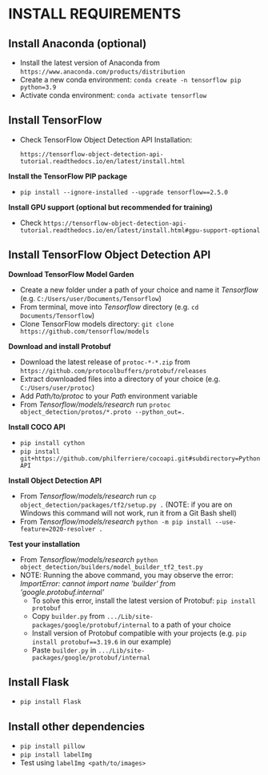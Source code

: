 # INSTALL REQUIREMENTS

## Install Anaconda (optional)

* Install the latest version of Anaconda from `https://www.anaconda.com/products/distribution`
* Create a new conda environment:
  `conda create -n tensorflow pip python=3.9`
* Activate conda environment:
  `conda activate tensorflow`

## Install TensorFlow

* Check TensorFlow Object Detection API Installation:

  `https://tensorflow-object-detection-api-tutorial.readthedocs.io/en/latest/install.html`

**Install the TensorFlow PIP package**

* `pip install --ignore-installed --upgrade tensorflow==2.5.0`

**Install GPU support (optional but recommended for training)**

* Check `https://tensorflow-object-detection-api-tutorial.readthedocs.io/en/latest/install.html#gpu-support-optional`
  
## Install TensorFlow Object Detection API

**Download TensorFlow Model Garden**

  * Create a new folder under a path of your choice and name it *Tensorflow* (e.g. `C:/Users/user/Documents/Tensorflow`)
  * From terminal, move into *Tensorflow* directory (e.g. `cd Documents/Tensorflow`)
  * Clone TensorFlow models directory: `git clone https://github.com/tensorflow/models`

**Download and install Protobuf**

  * Download the latest release of `protoc-*-*.zip` from `https://github.com/protocolbuffers/protobuf/releases`
  * Extract downloaded files into a directory of your choice (e.g. `C:/Users/user/protoc`)
  * Add *Path/to/protoc* to your *Path* environment variable
  * From *Tensorflow/models/research* run `protoc object_detection/protos/*.proto --python_out=.`

**Install COCO API**

  * `pip install cython`
  * `pip install git+https://github.com/philferriere/cocoapi.git#subdirectory=PythonAPI`

**Install Object Detection API**

  * From *Tensorflow/models/research* run `cp object_detection/packages/tf2/setup.py .` (NOTE: if you are on Windows this command will not work, run it from a Git Bash shell)
  * From *Tensorflow/models/research* `python -m pip install --use-feature=2020-resolver .`

**Test your installation**

  * From *Tensorflow/models/research* `python object_detection/builders/model_builder_tf2_test.py`
  * NOTE: Running the above command, you may observe the error: *ImportError: cannot import name 'builder' from 'google.protobuf.internal'*
    - To solve this error, install the latest version of Protobuf: `pip install protobuf`
    - Copy `builder.py` from `.../Lib/site-packages/google/protobuf/internal` to a path of your choice
    - Install version of Protobuf compatible with your projects (e.g. `pip install protobuf==3.19.6` in our example)
    - Paste `builder.py` in `.../Lib/site-packages/google/protobuf/internal`

## Install Flask
  
  * `pip install Flask`

## Install other dependencies

* `pip install pillow`
* `pip install labelImg`
* Test using `labelImg <path/to/images>`
